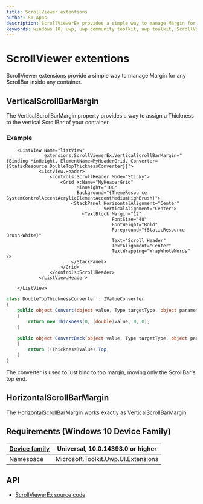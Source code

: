 ```yaml
---
title: ScrollViewer extentions
author: ST-Apps
description: ScrollViewerEx provides a simple way to manage Margin for any ScrollBar inside any container.
keywords: windows 10, uwp, uwp community toolkit, uwp toolkit, ScrollViewer, extentions
---
```


# ScrollViewer extentions

ScrollViewer extensions provide a simple way to manage Margin for any ScrollBar inside any container.

## VerticalScrollBarMargin

The VerticalScrollBarMargin property provides a way to assign a Thickness to the vertical ScrollBar of your container.

### Example

```xaml
    <ListView Name="listView"
              extensions:ScrollViewerEx.VerticalScrollBarMargin="{Binding MinHeight, ElementName=MyHeaderGrid, Converter={StaticResource DoubleTopThicknessConverter}}">
            <ListView.Header>
                <controls:ScrollHeader Mode="Sticky">
                    <Grid x:Name="MyHeaderGrid"
                          MinHeight="100"
                          Background="{ThemeResource SystemControlAccentAcrylicElementAccentMediumHighBrush}">
                        <StackPanel HorizontalAlignment="Center"
                                    VerticalAlignment="Center">
                            <TextBlock Margin="12"
                                       FontSize="48"
                                       FontWeight="Bold"
                                       Foreground="{StaticResource Brush-White}"
                                       Text="Scroll Header"
                                       TextAlignment="Center"
                                       TextWrapping="WrapWholeWords" />
                        </StackPanel>
                    </Grid>
                </controls:ScrollHeader>
            </ListView.Header>
			...
	</ListView>
```

```c#
class DoubleTopThicknessConverter : IValueConverter
{
    public object Convert(object value, Type targetType, object parameter, string language)
    {
        return new Thickness(0, (double)value, 0, 0);
    }

    public object ConvertBack(object value, Type targetType, object parameter, string language)
    {
        return ((Thickness)value).Top;
    }
}
```

The converter is used to just bind to top margin, moving only the ScrollBar's top end.

## HorizontalScrollBarMargin

The HorizontalScrollBarMargin works exactly as VerticalScrollBarMargin.

## Requirements (Windows 10 Device Family)

| [Device family](http://go.microsoft.com/fwlink/p/?LinkID=526370) | Universal, 10.0.14393.0 or higher |
| --- | --- |
| Namespace | Microsoft.Toolkit.Uwp.UI.Extensions |

## API

* [ScrollViewerEx source code](https://github.com/Microsoft/UWPCommunityToolkit/blob/master/Microsoft.Toolkit.Uwp.UI/Extensions/ScrollViewer)